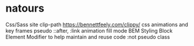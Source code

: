 # natours
Css/Sass site
clip-path
https://bennettfeely.com/clippy/
css animations and key frames
pseudo ::after, :link
animation fill mode
BEM Styling Block Element Modifier to help maintain and reuse code
:not pseudo class
